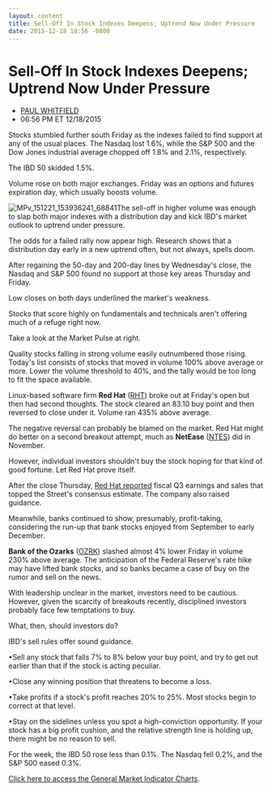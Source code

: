 ```yaml
---
layout: content
title: Sell-Off In Stock Indexes Deepens; Uptrend Now Under Pressure
date: 2015-12-18 18:56 -0800
---
```



Sell-Off In Stock Indexes Deepens; Uptrend Now Under Pressure
==============================================================




* [PAUL WHITFIELD](https://www.investors.com/author/whitfieldp/ "Posts by PAUL WHITFIELD")
* 06:56 PM ET 12/18/2015




Stocks stumbled further south Friday as the indexes failed to find support at any of the usual places. The Nasdaq lost 1.6%, while the S&P 500 and the Dow Jones industrial average chopped off 1.8% and 2.1%, respectively.


The IBD 50 skidded 1.5%.


Volume rose on both major exchanges. Friday was an options and futures expiration day, which usually boosts volume.


![MPv_151221_153936241_68841](http://ibdcmsprod10/wp-content/uploads/2015/12/MPv_151221_153936241_68841.png)The sell-off in higher volume was enough to slap both major indexes with a distribution day and kick IBD's market outlook to uptrend under pressure.


The odds for a failed rally now appear high. Research shows that a distribution day early in a new uptrend often, but not always, spells doom.


After regaining the 50-day and 200-day lines by Wednesday's close, the Nasdaq and S&P 500 found no support at those key areas Thursday and Friday.


Low closes on both days underlined the market's weakness.


Stocks that score highly on fundamentals and technicals aren't offering much of a refuge right now.


Take a look at the Market Pulse at right.


Quality stocks falling in strong volume easily outnumbered those rising. Today's list consists of stocks that moved in volume 100% above average or more. Lower the volume threshold to 40%, and the tally would be too long to fit the space available.


Linux-based software firm **Red Hat** ([RHT](https://research.investors.com/quote.aspx?symbol=RHT)) broke out at Friday's open but then had second thoughts. The stock cleared an 83.10 buy point and then reversed to close under it. Volume ran 435% above average.


The negative reversal can probably be blamed on the market. Red Hat might do better on a second breakout attempt, much as **NetEase** ([NTES](https://research.investors.com/quote.aspx?symbol=NTES)) did in November.


However, individual investors shouldn't buy the stock hoping for that kind of good fortune. Let Red Hat prove itself.


After the close Thursday, [Red Hat reported](http://news.investors.com/technology/121815-785999-red-hat-stock-hits-highs-on-guidance.htm) fiscal Q3 earnings and sales that topped the Street's consensus estimate. The company also raised guidance.


Meanwhile, banks continued to show, presumably, profit-taking, considering the run-up that bank stocks enjoyed from September to early December.


**Bank of the Ozarks** ([OZRK](https://research.investors.com/quote.aspx?symbol=OZRK)) slashed almost 4% lower Friday in volume 230% above average. The anticipation of the Federal Reserve's rate hike may have lifted bank stocks, and so banks became a case of buy on the rumor and sell on the news.


With leadership unclear in the market, investors need to be cautious. However, given the scarcity of breakouts recently, disciplined investors probably face few temptations to buy.


What, then, should investors do?


IBD's sell rules offer sound guidance.


•Sell any stock that falls 7% to 8% below your buy point, and try to get out earlier than that if the stock is acting peculiar.


•Close any winning position that threatens to become a loss.


•Take profits if a stock's profit reaches 20% to 25%. Most stocks begin to correct at that level.


•Stay on the sidelines unless you spot a high-conviction opportunity. If your stock has a big profit cushion, and the relative strength line is holding up, there might be no reason to sell.


For the week, the IBD 50 rose less than 0.1%. The Nasdaq fell 0.2%, and the S&P 500 eased 0.3%.


[Click here to access the General Market Indicator Charts](https://www.investors.com/pdf/GMI_122115.pdf).




